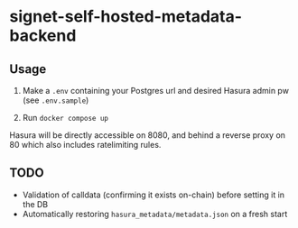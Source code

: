 # signet-self-hosted-metadata-backend

## Usage

1. Make a `.env` containing your Postgres url and desired Hasura admin pw (see `.env.sample`)

2. Run `docker compose up`

Hasura will be directly accessible on 8080, and behind a reverse proxy on 80 which also includes ratelimiting rules.

## TODO

- Validation of calldata (confirming it exists on-chain) before setting it in the DB
- Automatically restoring `hasura_metadata/metadata.json` on a fresh start
